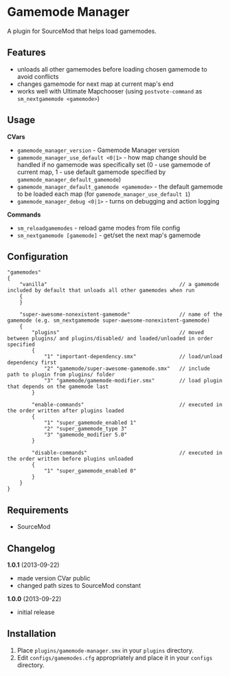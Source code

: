 Gamemode Manager
================

A plugin for SourceMod that helps load gamemodes.

Features
--------

* unloads all other gamemodes before loading chosen gamemode to avoid conflicts
* changes gamemode for next map at current map's end
* works well with Ultimate Mapchooser (using `postvote-command` as `sm_nextgamemode <gamemode>`)

Usage
-----

**CVars**

* `gamemode_manager_version` - Gamemode Manager version
* `gamemode_manager_use_default <0|1>` - how map change should be handled if no gamemode was specifically set (0 - use gamemode of current map, 1 - use default gamemode specified by `gamemode_manager_default_gamemode`)
* `gamemode_manager_default_gamemode <gamemode>` - the default gamemode to be loaded each map (for `gamemode_manager_use_default 1`)
* `gamemode_manager_debug <0|1>` - turns on debugging and action logging

**Commands**
* `sm_reloadgamemodes` - reload game modes from file config
* `sm_nextgamemode [gamemode]` - get/set the next map's gamemode

Configuration
-------------

```
"gamemodes"
{
	"vanilla"											// a gamemode included by default that unloads all other gamemodes when run
	{
	}
	
	"super-awesome-nonexistent-gamemode"				// name of the gamemode (e.g. sm_nextgamemode super-awesome-nonexistent-gamemode)
	{
		"plugins"										// moved between plugins/ and plugins/disabled/ and loaded/unloaded in order specified
		{
			"1"	"important-dependency.smx"				// load/unload dependency first
			"2"	"gamemode/super-awesome-gamemode.smx"	// include path to plugin from plugins/ folder
			"3"	"gamemode/gamemode-modifier.smx"		// load plugin that depends on the gamemode last
		}
		
		"enable-commands"								// executed in the order written after plugins loaded
		{
			"1"	"super_gamemode_enabled 1"
			"2"	"super_gamemode_type 3"
			"3"	"gamemode_modifier 5.0"
		}
		
		"disable-commands"								// executed in the order written before plugins unloaded
		{
			"1"	"super_gamemode_enabled 0"
		}
	}
}
```

Requirements
------------

* SourceMod

Changelog
---------

**1.0.1** (2013-09-22)
* made version CVar public
* changed path sizes to SourceMod constant

**1.0.0** (2013-09-22)
* initial release

Installation
------------

1. Place `plugins/gamemode-manager.smx` in your `plugins` directory.
2. Edit `configs/gamemodes.cfg` appropriately and place it in your `configs` directory.